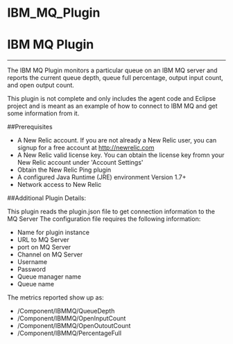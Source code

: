 # IBM_MQ_Plugin
IBM MQ Plugin
==========================================================
- - -
The IBM MQ Plugin monitors a particular queue on an IBM MQ server and reports the current queue depth, queue full percentage, output input count, and open output count.

This plugin is not complete and only includes the agent code and Eclipse project and is meant as an example of how to connect to IBM MQ and get some information from
it.

##Prerequisites

*    A New Relic account. If you are not already a New Relic user, you can signup for a free account at http://newrelic.com
*    A New Relic valid license key. You can obtain the license key fromn your New Relic account under 'Account Settings'
*    Obtain the New Relic Ping plugin
*    A configured Java Runtime (JRE) environment Version 1.7+
*    Network access to New Relic

##Additional Plugin Details:

This plugin reads the plugin.json file to get connection information to the MQ Server
The configuration file requires the following information:
* Name for plugin instance
* URL to MQ Server
* port on MQ Server
* Channel on MQ Server
* Username
* Password
* Queue manager name
* Queue name

The metrics reported show up as:
* /Component/IBMMQ/QueueDepth
* /Component/IBMMQ/OpenInputCount
* /Component/IBMMQ/OpenOutoutCount
* /Component/IBMMQ/PercentageFull
